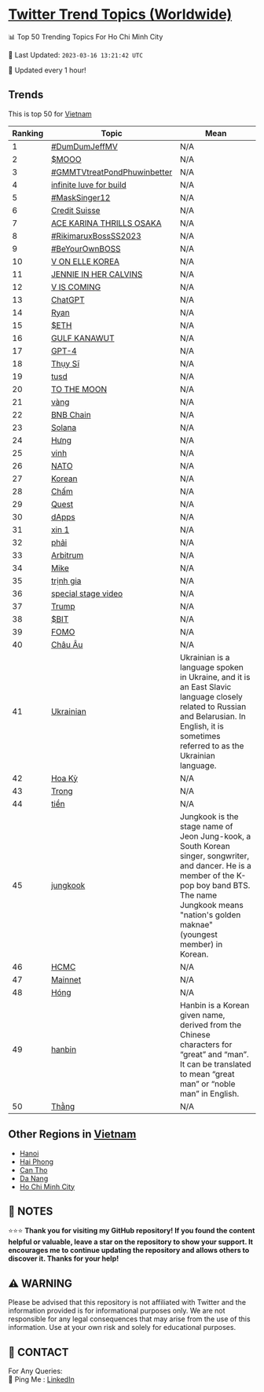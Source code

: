 [Twitter Trend Topics (Worldwide)](https://github.com/ErcinDedeoglu/Twitter-Trend-Topics)
==========


📊 Top 50 Trending Topics For Ho Chi Minh City

📆 Last Updated: `2023-03-16 13:21:42 UTC`

🔧 Updated every 1 hour!


## Trends

This is top 50 for [Vietnam](</Vietnam>)

| Ranking | Topic | Mean |
| ------- | ------------ | ------------ |
| 1 | [#DumDumJeffMV](http://twitter.com/search?q=%23DumDumJeffMV) | N/A |
| 2 | [$MOOO](http://twitter.com/search?q=%24MOOO) | N/A |
| 3 | [#GMMTVtreatPondPhuwinbetter](http://twitter.com/search?q=%23GMMTVtreatPondPhuwinbetter) | N/A |
| 4 | [infinite luve for build](http://twitter.com/search?q=infinite+luve+for+build) | N/A |
| 5 | [#MaskSinger12](http://twitter.com/search?q=%23MaskSinger12) | N/A |
| 6 | [Credit Suisse](http://twitter.com/search?q=Credit+Suisse) | N/A |
| 7 | [ACE KARINA THRILLS OSAKA](http://twitter.com/search?q=ACE+KARINA+THRILLS+OSAKA) | N/A |
| 8 | [#RikimaruxBossSS2023](http://twitter.com/search?q=%23RikimaruxBossSS2023) | N/A |
| 9 | [#BeYourOwnBOSS](http://twitter.com/search?q=%23BeYourOwnBOSS) | N/A |
| 10 | [V ON ELLE KOREA](http://twitter.com/search?q=V+ON+ELLE+KOREA) | N/A |
| 11 | [JENNIE IN HER CALVINS](http://twitter.com/search?q=JENNIE+IN+HER+CALVINS) | N/A |
| 12 | [V IS COMING](http://twitter.com/search?q=V+IS+COMING) | N/A |
| 13 | [ChatGPT](http://twitter.com/search?q=ChatGPT) | N/A |
| 14 | [Ryan](http://twitter.com/search?q=Ryan) | N/A |
| 15 | [$ETH](http://twitter.com/search?q=%24ETH) | N/A |
| 16 | [GULF KANAWUT](http://twitter.com/search?q=GULF+KANAWUT) | N/A |
| 17 | [GPT-4](http://twitter.com/search?q=GPT-4) | N/A |
| 18 | [Thụy Sĩ](http://twitter.com/search?q=Th%e1%bb%a5y+S%c4%a9) | N/A |
| 19 | [tusd](http://twitter.com/search?q=tusd) | N/A |
| 20 | [TO THE MOON](http://twitter.com/search?q=TO+THE+MOON) | N/A |
| 21 | [vàng](http://twitter.com/search?q=v%c3%a0ng) | N/A |
| 22 | [BNB Chain](http://twitter.com/search?q=BNB+Chain) | N/A |
| 23 | [Solana](http://twitter.com/search?q=Solana) | N/A |
| 24 | [Hưng](http://twitter.com/search?q=H%c6%b0ng) | N/A |
| 25 | [vinh](http://twitter.com/search?q=vinh) | N/A |
| 26 | [NATO](http://twitter.com/search?q=NATO) | N/A |
| 27 | [Korean](http://twitter.com/search?q=Korean) | N/A |
| 28 | [Chấm](http://twitter.com/search?q=Ch%e1%ba%a5m) | N/A |
| 29 | [Quest](http://twitter.com/search?q=Quest) | N/A |
| 30 | [dApps](http://twitter.com/search?q=dApps) | N/A |
| 31 | [xin 1](http://twitter.com/search?q=xin+1) | N/A |
| 32 | [phải](http://twitter.com/search?q=ph%e1%ba%a3i) | N/A |
| 33 | [Arbitrum](http://twitter.com/search?q=Arbitrum) | N/A |
| 34 | [Mike](http://twitter.com/search?q=Mike) | N/A |
| 35 | [trịnh gia](http://twitter.com/search?q=tr%e1%bb%8bnh+gia) | N/A |
| 36 | [special stage video](http://twitter.com/search?q=special+stage+video) | N/A |
| 37 | [Trump](http://twitter.com/search?q=Trump) | N/A |
| 38 | [$BIT](http://twitter.com/search?q=%24BIT) | N/A |
| 39 | [FOMO](http://twitter.com/search?q=FOMO) | N/A |
| 40 | [Châu Âu](http://twitter.com/search?q=Ch%c3%a2u+%c3%82u) | N/A |
| 41 | [Ukrainian](http://twitter.com/search?q=Ukrainian) | Ukrainian is a language spoken in Ukraine, and it is an East Slavic language closely related to Russian and Belarusian. In English, it is sometimes referred to as the Ukrainian language. |
| 42 | [Hoa Kỳ](http://twitter.com/search?q=Hoa+K%e1%bb%b3) | N/A |
| 43 | [Trong](http://twitter.com/search?q=Trong) | N/A |
| 44 | [tiền](http://twitter.com/search?q=ti%e1%bb%81n) | N/A |
| 45 | [jungkook](http://twitter.com/search?q=jungkook) | Jungkook is the stage name of Jeon Jung-kook, a South Korean singer, songwriter, and dancer. He is a member of the K-pop boy band BTS. The name Jungkook means "nation's golden maknae" (youngest member) in Korean. |
| 46 | [HCMC](http://twitter.com/search?q=HCMC) | N/A |
| 47 | [Mainnet](http://twitter.com/search?q=Mainnet) | N/A |
| 48 | [Hóng](http://twitter.com/search?q=H%c3%b3ng) | N/A |
| 49 | [hanbin](http://twitter.com/search?q=hanbin) | Hanbin is a Korean given name, derived from the Chinese characters for “great” and “man”. It can be translated to mean “great man” or “noble man” in English. |
| 50 | [Thằng](http://twitter.com/search?q=Th%e1%ba%b1ng) | N/A |



## Other Regions in [Vietnam](</Vietnam>)

* [Hanoi](</Vietnam/Hanoi.md>)
* [Hai Phong](</Vietnam/Hai Phong.md>)
* [Can Tho](</Vietnam/Can Tho.md>)
* [Da Nang](</Vietnam/Da Nang.md>)
* [Ho Chi Minh City](</Vietnam/Ho Chi Minh City.md>)



## 📝 NOTES

⭐⭐⭐ **Thank you for visiting my GitHub repository! If you found the content helpful or valuable, leave a star on the repository to show your support. It encourages me to continue updating the repository and allows others to discover it. Thanks for your help!**


## ⚠️ WARNING

Please be advised that this repository is not affiliated with Twitter and the information provided is for informational purposes only. We are not responsible for any legal consequences that may arise from the use of this information. Use at your own risk and solely for educational purposes.


## 📨 CONTACT

 For Any Queries:  
            🏓 Ping Me : [LinkedIn](https://www.linkedin.com/in/ercindedeoglu/)

